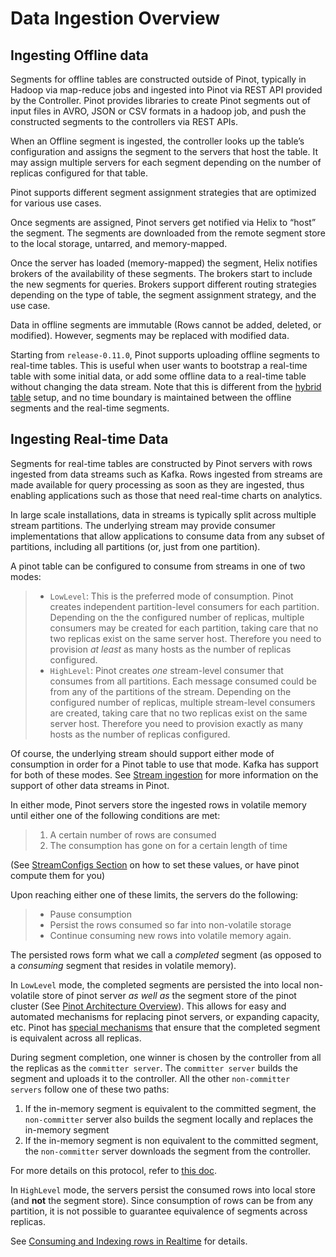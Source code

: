 # Data Ingestion Overview

## Ingesting Offline data

Segments for offline tables are constructed outside of Pinot, typically in Hadoop via map-reduce jobs and ingested into Pinot via REST API provided by the Controller. Pinot provides libraries to create Pinot segments out of input files in AVRO, JSON or CSV formats in a hadoop job, and push the constructed segments to the controllers via REST APIs.

When an Offline segment is ingested, the controller looks up the table’s configuration and assigns the segment to the servers that host the table. It may assign multiple servers for each segment depending on the number of replicas configured for that table.

Pinot supports different segment assignment strategies that are optimized for various use cases.

Once segments are assigned, Pinot servers get notified via Helix to “host” the segment. The segments are downloaded from the remote segment store to the local storage, untarred, and memory-mapped.

Once the server has loaded (memory-mapped) the segment, Helix notifies brokers of the availability of these segments. The brokers start to include the new segments for queries. Brokers support different routing strategies depending on the type of table, the segment assignment strategy, and the use case.

Data in offline segments are immutable (Rows cannot be added, deleted, or modified). However, segments may be replaced with modified data.

Starting from `release-0.11.0`, Pinot supports uploading offline segments to real-time tables. This is useful when user wants to bootstrap a real-time table with some initial data, or add some offline data to a real-time table without changing the data stream. Note that this is different from the [hybrid table](../../basics/components/table/#hybrid-table) setup, and no time boundary is maintained between the offline segments and the real-time segments.

## Ingesting Real-time Data

Segments for real-time tables are constructed by Pinot servers with rows ingested from data streams such as Kafka. Rows ingested from streams are made available for query processing as soon as they are ingested, thus enabling applications such as those that need real-time charts on analytics.

In large scale installations, data in streams is typically split across multiple stream partitions. The underlying stream may provide consumer implementations that allow applications to consume data from any subset of partitions, including all partitions (or, just from one partition).

A pinot table can be configured to consume from streams in one of two modes:

> * `LowLevel`: This is the preferred mode of consumption. Pinot creates independent partition-level consumers for each partition. Depending on the the configured number of replicas, multiple consumers may be created for each partition, taking care that no two replicas exist on the same server host. Therefore you need to provision _at least_ as many hosts as the number of replicas configured.
> * `HighLevel`: Pinot creates _one_ stream-level consumer that consumes from all partitions. Each message consumed could be from any of the partitions of the stream. Depending on the configured number of replicas, multiple stream-level consumers are created, taking care that no two replicas exist on the same server host. Therefore you need to provision exactly as many hosts as the number of replicas configured.

Of course, the underlying stream should support either mode of consumption in order for a Pinot table to use that mode. Kafka has support for both of these modes. See [Stream ingestion](../../basics/data-import/pinot-stream-ingestion/) for more information on the support of other data streams in Pinot.

In either mode, Pinot servers store the ingested rows in volatile memory until either one of the following conditions are met:

> 1. A certain number of rows are consumed
> 2. The consumption has gone on for a certain length of time

(See [StreamConfigs Section](../../configuration-reference/table.md#realtime-table-config) on how to set these values, or have pinot compute them for you)

Upon reaching either one of these limits, the servers do the following:

> * Pause consumption
> * Persist the rows consumed so far into non-volatile storage
> * Continue consuming new rows into volatile memory again.

The persisted rows form what we call a _completed_ segment (as opposed to a _consuming_ segment that resides in volatile memory).

In `LowLevel` mode, the completed segments are persisted the into local non-volatile store of pinot server _as well as_ the segment store of the pinot cluster (See [Pinot Architecture Overview](../../basics/architecture.md)). This allows for easy and automated mechanisms for replacing pinot servers, or expanding capacity, etc. Pinot has [special mechanisms](https://cwiki.apache.org/confluence/display/PINOT/Consuming+and+Indexing+rows+in+Realtime#ConsumingandIndexingrowsinRealtime-Segmentcompletionprotocol) that ensure that the completed segment is equivalent across all replicas.

During segment completion, one winner is chosen by the controller from all the replicas as the `committer server`. The `committer server` builds the segment and uploads it to the controller. All the other `non-committer servers` follow one of these two paths:

1. If the in-memory segment is equivalent to the committed segment, the `non-committer` server also builds the segment locally and replaces the in-memory segment
2. If the in-memory segment is non equivalent to the committed segment, the `non-committer` server downloads the segment from the controller.

For more details on this protocol, refer to [this doc](https://cwiki.apache.org/confluence/display/PINOT/Consuming+and+Indexing+rows+in+Realtime#ConsumingandIndexingrowsinRealtime-Segmentcompletionprotocol).

In `HighLevel` mode, the servers persist the consumed rows into local store (and **not** the segment store). Since consumption of rows can be from any partition, it is not possible to guarantee equivalence of segments across replicas.

See [Consuming and Indexing rows in Realtime](https://cwiki.apache.org/confluence/display/PINOT/Consuming+and+Indexing+rows+in+Realtime) for details.
